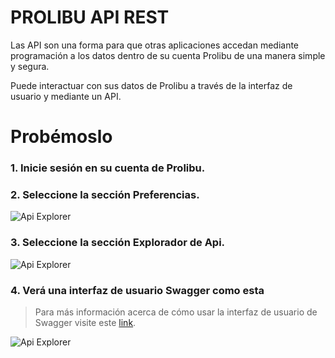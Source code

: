 PROLIBU API REST
======

Las API son una forma para que otras aplicaciones accedan mediante programación a los datos dentro de su cuenta Prolibu de una manera simple y segura. 

Puede interactuar con sus datos de Prolibu a través de la interfaz de usuario y mediante un API.


# Probémoslo

### 1. Inicie sesión en su cuenta de Prolibu. 
### 2. Seleccione la sección Preferencias. 
![Api Explorer](https://s3.amazonaws.com/cdn.prolibu.com/rest-api-doc-images/Home.png)
### 3. Seleccione la sección Explorador de Api. 
![Api Explorer](https://s3.amazonaws.com/cdn.prolibu.com/rest-api-doc-images/Preferences.png)

### 4. Verá una interfaz de usuario Swagger como esta 
> Para más información acerca de cómo usar la interfaz de usuario de Swagger visite este [link](https://petstore.swagger.io/#/).

![Api Explorer](https://s3.amazonaws.com/cdn.prolibu.com/rest-api-doc-images/Api-Explorer.png)
